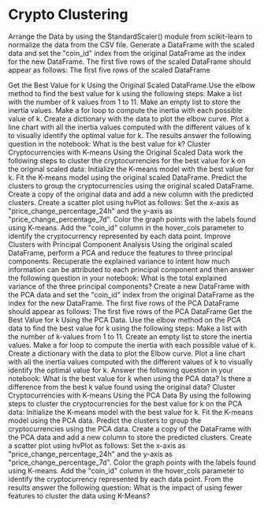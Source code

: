 # Crypto Clustering

Arrange  the Data by using  the StandardScaler() module from scikit-learn to normalize the data from the CSV file.
Generate a DataFrame with the scaled data and set the "coin_id" index from the original DataFrame as the index for the new DataFrame.
The first five rows of the scaled DataFrame should appear as follows: 
The first five rows of the scaled DataFrame


Get the Best Value for k Using the Original Scaled DataFrame.Use the elbow method to find the best value for k using the following steps:
Make  a list with the number of k values from 1 to 11.
Make an empty list to store the inertia values. 
Make a for loop to compute the inertia with each possible value of k. 
Create a dictionary with the data to plot the elbow curve. 
Plot a line chart with all the inertia values computed with the different values of k to visually identify the optimal value for k. 
The results answer the following question in the notebook: What is the best value for k? 
Cluster Cryptocurrencies with K-means Using the Original Scaled Data work the following steps to cluster the cryptocurrencies for the best value for k on the original scaled data:
Initialize the K-means model with the best value for k. Fit the K-means model using the original scaled DataFrame.
 Predict the clusters to group the cryptocurrencies using the original scaled DataFrame. 
Create a copy of the original data and add a new column with the predicted clusters. 
Create a scatter plot using hvPlot as follows: Set the x-axis as "price_change_percentage_24h" and the y-axis as "price_change_percentage_7d". 
Color the graph points with the labels found using K-means. Add the "coin_id" column in the hover_cols parameter to identify the cryptocurrency represented by each data point. 
Improve Clusters with Principal Component Analysis Using the original scaled DataFrame, perform a PCA and reduce the features to three principal components.
Recuperate the explained variance to intent how much information can be attributed to each principal component and then answer the following question in your notebook:
What is the total explained variance of the three principal components? Create a new DataFrame with the PCA data and set the "coin_id" index from the original DataFrame as the index for the new DataFrame.
The first five rows of the PCA DataFrame should appear as follows:
The first five rows of the PCA DataFrame
Get the Best Value for k Using the PCA Data. Use the elbow method on the PCA data to find the best value for k using the following steps:
Make a list with the number of k-values from 1 to 11. Create an empty list to store the inertia values. 
Make a for loop to compute the inertia with each possible value of k. 
Create a dictionary with the data to plot the Elbow curve. Plot a line chart with all the inertia values computed with the different values of k to visually identify the optimal value for k. 
Answer the following question in your notebook: What is the best value for k when using the PCA data? Is there a difference from the best k value found using the original data? Cluster Cryptocurrencies with K-means Using the PCA Data 
By using the following steps to cluster the cryptocurrencies for the best value for k on the PCA data:
Initialize the K-means model with the best value for k. 
Fit the K-means model using the PCA data. 
Predict the clusters to group the cryptocurrencies using the PCA data. Create a copy of the DataFrame with the PCA data and add a new column to store the predicted clusters. 
Create a scatter plot using hvPlot as follows: Set the x-axis as "price_change_percentage_24h" and the y-axis as "price_change_percentage_7d". 
Color the graph points with the labels found using K-means. Add the "coin_id" column in the hover_cols parameter to identify the cryptocurrency represented by each data point. 
From the results answer the following question: What is the impact of using fewer features to cluster the data using K-Means?
